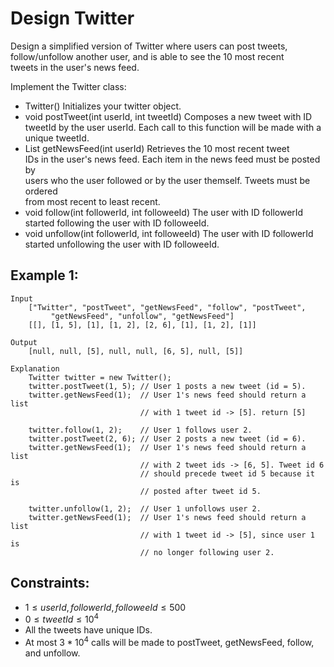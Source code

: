 # Design Twitter

Design a simplified version of Twitter where users can post tweets,  
follow/unfollow another user, and is able to see the 10 most recent  
tweets in the user's news feed.

Implement the Twitter class:

* Twitter() Initializes your twitter object.
* void postTweet(int userId, int tweetId) Composes a new tweet with ID  
tweetId by the user userId. Each call to this function will be made with a  
unique tweetId.
* List<Integer> getNewsFeed(int userId) Retrieves the 10 most recent tweet  
IDs in the user's news feed. Each item in the news feed must be posted by  
users who the user followed or by the user themself. Tweets must be ordered  
from most recent to least recent.
* void follow(int followerId, int followeeId) The user with ID followerId  
started following the user with ID followeeId.
* void unfollow(int followerId, int followeeId) The user with ID followerId  
started unfollowing the user with ID followeeId.

 

## Example 1:

    Input
        ["Twitter", "postTweet", "getNewsFeed", "follow", "postTweet",
             "getNewsFeed", "unfollow", "getNewsFeed"]
        [[], [1, 5], [1], [1, 2], [2, 6], [1], [1, 2], [1]]

    Output
        [null, null, [5], null, null, [6, 5], null, [5]]
    
    Explanation
        Twitter twitter = new Twitter();
        twitter.postTweet(1, 5); // User 1 posts a new tweet (id = 5).
        twitter.getNewsFeed(1);  // User 1's news feed should return a list 
                                 // with 1 tweet id -> [5]. return [5]

        twitter.follow(1, 2);    // User 1 follows user 2.
        twitter.postTweet(2, 6); // User 2 posts a new tweet (id = 6).
        twitter.getNewsFeed(1);  // User 1's news feed should return a list 
                                 // with 2 tweet ids -> [6, 5]. Tweet id 6 
                                 // should precede tweet id 5 because it is 
                                 // posted after tweet id 5.

        twitter.unfollow(1, 2);  // User 1 unfollows user 2.
        twitter.getNewsFeed(1);  // User 1's news feed should return a list 
                                 // with 1 tweet id -> [5], since user 1 is 
                                 // no longer following user 2.
    
 

## Constraints:

* $1 \le userId, followerId, followeeId \le 500$
* $0 \le tweetId \le 10^4$
* All the tweets have unique IDs.
* At most $3 * 10^4$ calls will be made to postTweet, getNewsFeed, follow,  
and unfollow.

